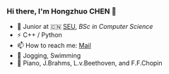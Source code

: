 ### Hi there, I'm Hongzhuo CHEN 👋

- 🍻 Junior at 🇨🇳 [SEU](https://www.seu.edu.cn/), _BSc in Computer Science_
- ⚡ C++ / Python
- 📫 How to reach me: [Mail](richardhzchen@gmail.com)
- 🏃‍ Jogging, Swimming
- 🎵 Piano, J.Brahms, L.v.Beethoven, and F.F.Chopin

